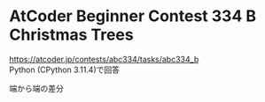 # AtCoder Beginner Contest 334 B Christmas Trees  
https://atcoder.jp/contests/abc334/tasks/abc334_b  
Python (CPython 3.11.4)で回答  

端から端の差分
